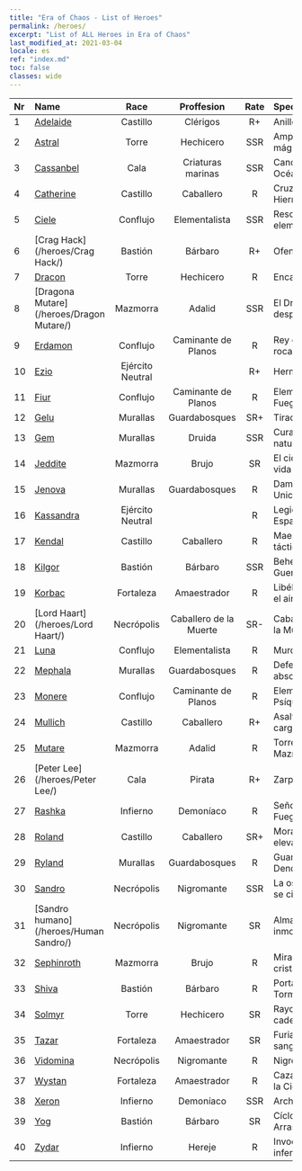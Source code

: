 ```yaml
---
title: "Era of Chaos - List of Heroes"
permalink: /heroes/
excerpt: "List of ALL Heroes in Era of Chaos"
last_modified_at: 2021-03-04
locale: es
ref: "index.md"
toc: false
classes: wide
---
```

  | Nr |    Name    |  Race   |  Proffesion   |  Rate  |    Specialty     |
  |:---|:-----------|:-------:|:-------------:|:------:|:-----------------|
  | 1 | [Adelaide](/heroes/Adelaide/) | Castillo | Clérigos | R+ |  Anillo Gélido  |
  | 2 | [Astral](/heroes/Astral/) | Torre | Hechicero | SSR |  Amplificación mágica  |
  | 3 | [Cassanbel](/heroes/Cassanbel/) | Cala | Criaturas marinas | SSR |  Canción del Océano  |
  | 4 | [Catherine](/heroes/Catherine/) | Castillo | Caballero | R |  Cruzado de Hierro  |
  | 5 | [Ciele](/heroes/Ciele/) | Conflujo | Elementalista | SSR |  Resonancia elemental  |
  | 6 | [Crag Hack](/heroes/Crag Hack/) | Bastión | Bárbaro | R+ |  Ofensa  |
  | 7 | [Dracon](/heroes/Dracon/) | Torre | Hechicero | R |  Encantador  |
  | 8 | [Dragona Mutare](/heroes/Dragon Mutare/) | Mazmorra | Adalid | SSR |  El Dragón despierta  |
  | 9 | [Erdamon](/heroes/Erdamon/) | Conflujo | Caminante de Planos | R |  Rey de las rocas  |
  | 10 | [Ezio](/heroes/Ezio/) | Ejército Neutral |  | R+ |  Hermandad  |
  | 11 | [Fiur](/heroes/Fiur/) | Conflujo | Caminante de Planos | R |  Elemental de Fuego  |
  | 12 | [Gelu](/heroes/Gelu/) | Murallas | Guardabosques | SR+ |  Tirador  |
  | 13 | [Gem](/heroes/Gem/) | Murallas | Druida | SSR |  Curación natural  |
  | 14 | [Jeddite](/heroes/Jeddite/) | Mazmorra | Brujo | SR |  El ciclo de la vida  |
  | 15 | [Jenova](/heroes/Jenova/) | Murallas | Guardabosques | R |  Dama Unicornio  |
  | 16 | [Kassandra](/heroes/Kassandra/) | Ejército Neutral |  | R |  Legión Espartana  |
  | 17 | [Kendal](/heroes/Kendal/) | Castillo | Caballero | R |  Maestro táctico  |
  | 18 | [Kilgor](/heroes/Kilgor/) | Bastión | Bárbaro | SSR |  Behemoth de Guerra  |
  | 19 | [Korbac](/heroes/Korbac/) | Fortaleza | Amaestrador | R |  Libélulas en el aire  |
  | 20 | [Lord Haart](/heroes/Lord Haart/) | Necrópolis | Caballero de la Muerte | SR- |  Caballero de la Muerte  |
  | 21 | [Luna](/heroes/Luna/) | Conflujo | Elementalista | R |  Muro infernal  |
  | 22 | [Mephala](/heroes/Mephala/) | Murallas | Guardabosques | R |  Defensa absoluta  |
  | 23 | [Monere](/heroes/Monere/) | Conflujo | Caminante de Planos | R |  Elemental Psíquico  |
  | 24 | [Mullich](/heroes/Mullich/) | Castillo | Caballero | R+ |  Asalto de carga  |
  | 25 | [Mutare](/heroes/Mutare/) | Mazmorra | Adalid | R |  Torrente de Mazmorra  |
  | 26 | [Peter Lee](/heroes/Peter Lee/) | Cala | Pirata | R+ |  Zarpar  |
  | 27 | [Rashka](/heroes/Rashka/) | Infierno | Demoníaco | R |  Señor del Fuego  |
  | 28 | [Roland](/heroes/Roland/) | Castillo | Caballero | SR+ |  Moral elevada  |
  | 29 | [Ryland](/heroes/Ryland/) | Murallas | Guardabosques | R |  Guardia Dendroide  |
  | 30 | [Sandro](/heroes/Sandro/) | Necrópolis | Nigromante | SSR |  La oscuridad se cierne  |
  | 31 | [Sandro humano](/heroes/Human Sandro/) | Necrópolis | Nigromante | SR |  Alma inmortal  |
  | 32 | [Sephinroth](/heroes/Sephinroth/) | Mazmorra | Brujo | R |  Mirada cristalina  |
  | 33 | [Shiva](/heroes/Shiva/) | Bastión | Bárbaro | R |  Portador de Tormentas  |
  | 34 | [Solmyr](/heroes/Solmyr/) | Torre | Hechicero | SR |  Rayo en cadena  |
  | 35 | [Tazar](/heroes/Tazar/) | Fortaleza | Amaestrador | SR |  Furia de sangre  |
  | 36 | [Vidomina](/heroes/Vidomina/) | Necrópolis | Nigromante | R |  Nigromante  |
  | 37 | [Wystan](/heroes/Wystan/) | Fortaleza | Amaestrador | R |  Cazador de la Ciénaga  |
  | 38 | [Xeron](/heroes/Xeron/) | Infierno | Demoníaco | SSR |  Archidiablo  |
  | 39 | [Yog](/heroes/Yog/) | Bastión | Bárbaro | SR |  Cíclope Arrasador  |
  | 40 | [Zydar](/heroes/Zydar/) | Infierno | Hereje | R |  Invocación infernal  |
